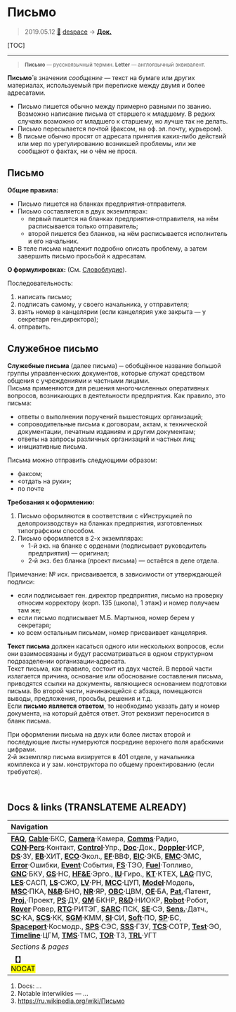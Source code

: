 # Письмо
> 2019.05.12 [🚀](../index/index.md) [despace](index.md) → **[Док.](doc.md)**

[TOC]

---

> <small>**Письмо** — русскоязычный термин. **Letter** — англоязычный эквивалент.</small>

**Письмо́** в значении *сообщение* — текст на бумаге или других материалах, используемый при переписке между двумя и более адресатами.
   - Письмо пишется обычно между примерно равными по званию. Возможно написание письма от старшего к младшему. В редких случаях возможно от младшего к старшему, но лучше так не делать.
   - Письмо пересылается почтой (факсом, на оф. эл. почту, курьером).
   - В письме обычно просят от адресата принятия каких‑либо действий или мер по урегулированию возникшей проблемы, или же сообщают о фактах, ни о чём не прося.



## Письмо

**Общие правила:**

   - Письмо пишется на бланках предприятия‑отправителя.
   - Письмо составляется в двух экземплярах:
      - первый пишется на бланках предприятия‑отправителя, на нём расписывается только отправитель;
      - второй пишется без бланков, на нём расписывается исполнитель и его начальник.
   - В теле письма надлежит подробно описать проблему, а затем завершить письмо просьбой к адресатам.

**О формулировках:** (См. [Словоблудие](verbiage.md)).

Последовательность:

   1. написать письмо;
   1. подписать самому, у своего начальника, у отправителя;
   1. взять номер в канцелярии (если канцелярия уже закрыта — у секретаря ген.директора);
   1. отправить.



## Служебное письмо
**Служебные письма** (далее письма) ─ обобщённое название большой группы управленческих документов, которые служат средством общения с учреждениями и частными лицами.  
Письма применяются для решения многочисленных оперативных вопросов, возникающих в деятельности предприятия. Как правило, это письма:

   - ответы о выполнении поручений вышестоящих организаций;
   - сопроводительные письма к договорам, актам, к технической документации, печатным изданиям и другим документам;
   - ответы на запросы различных организаций и частных лиц;
   - инициативные письма.

Письма можно отправить следующими образом:

   - факсом;
   - «отдать на руки»;
   - по почте

**Требования к оформлению:**

   1. Письмо оформляются в соответствии с «Инструкцией по делопроизводству» на бланках предприятия, изготовленных типографским способом.
   1. Письмо оформляется в 2-х экземплярах:
      - 1-й экз. на бланке с орденами (подписывает руководитель предприятия) — оригинал;
      - 2‑й экз. без бланка (проект письма) — остаётся в деле отдела.

Примечание: № исх. присваивается, в зависимости от утверждающей подписи:

   - если подписывает ген. директор предприятия, письмо на проверку относим корректору (корп. 135 (школа), 1 этаж) и номер получаем там же;
   - если письмо подписывает М.Б. Мартынов, номер берем у секретаря;
   - ко всем остальным письмам, номер присваивает канцелярия.

**Текст письма** должен касаться одного или нескольких вопросов, если они взаимосвязаны и будут рассматриваться в одном структурном подразделении организации‑адресата.  
Текст письма, как правило, состоит из двух частей. В первой части излагается причина, основание или обоснование составления письма, приводятся ссылки на документы, являющиеся основанием подготовки письма. Во второй части, начинающейся с абзаца, помещаются выводы, предложения, просьбы, решения и т.д.  
Если **письмо является ответом**, то необходимо указать дату и номер документа, на который даётся ответ. Этот реквизит переносится в бланк письма.

При оформлении письма на двух или более листах второй и последующие листы нумеруются посредине верхнего поля арабскими цифрами.  
2‑й экземпляр письма визируется в 401 отделе, у начальника комплекса и у зам. конструктора по общему проектированию (если требуется).



<p style="page-break-after:always"> </p>

## Docs & links (TRANSLATEME ALREADY)
|Navigation|
|:--|
|**[FAQ](faq.md)**, **[Cable](cable.md)**·БКС, **[Camera](cam.md)**·Камера, **[Comms](comms.md)**·Радио, **[CON](contact.md)·[Pers](person.md)**·Контакт, **[Control](control.md)**·Упр., **[Doc](doc.md)**·Док., **[Doppler](doppler.md)**·ИСР, **[DS](ds.md)**·ЗУ, **[EB](eb.md)**·ХИТ, **[ECO](ecology.md)**·Экол., **[EF](ef.md)**·ВВФ, **[ElC](elc.md)**·ЭКБ, **[EMC](emc.md)**·ЭМС, **[Error](error.md)**·Ошибки, **[Event](event.md)**·События, **[FS](fs.md)**·ТЭО, **[Fuel](fuel.md)**·Топливо, **[GNC](gnc.md)**·БКУ, **[GS](scs.md)**·НС, **[HF&E](hfe.md)**·Эрго., **[IU](iu.md)**·Гиро., **[KT](kt.md)**·КТЕХ, **[LAG](lag.md)**·ПУC, **[LES](les.md)**·САСП, **[LS](ls.md)**·СЖО, **[LV](lv.md)**·РН, **[MCC](mcc.md)**·ЦУП, **[Model](model.md)**·Модель, **[MSC](sc.md)**·ПКА, **[N&B](nnb.md)**·БНО, **[NR](nr.md)**·ЯР, **[OBC](obc.md)**·ЦВМ, **[OE](oe.md)**·БА, **[Pat.](патент.md)**·Патент, **[Proj.](project.md)**·Проект, **[PS](ps.md)**·ДУ, **[QM](qm.md)**·БКНР, **[R&D](rnd.md)**·НИОКР, **[Robot](robotics.md)**·Робот, **[Rover](rover.md)**·Ровер, **[RTG](rtg.md)**·РИТЭГ, **[SARC](sarc.md)**·ПСК, **[SE](se.md)**·СЭ, **[Sens.](sensor.md)**·Датч., **[SC](sc.md)**·КА, **[SCS](scs.md)**·КК, **[SGM](sgm.md)**·КММ, **[SI](si.md)**·СИ, **[Soft](soft.md)**·ПО, **[SP](sp.md)**·БС, **[Spaceport](spaceport.md)**·Космодр., **[SPS](sps.md)**·СЭС, **[SSS](sss.md)**·ГЗУ, **[TCS](tcs.md)**·СОТР, **[Test](test.md)**·ЭО, **[Timeline](timeline.md)**·ЦГМ, **[TMS](tms.md)**·ТМС, **[TOR](tor.md)**·ТЗ, **[TRL](trl.md)**·УГТ|
|*Sections & pages*|
|**【[](.md)】**<br> <mark>NOCAT</mark>|

   1. Docs: …
   1. Notable interwikies — …
   1. <https://ru.wikipedia.org/wiki/Письмо>
